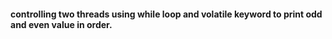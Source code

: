 
#### controlling two threads using while loop and volatile keyword to print odd and even value in order.
